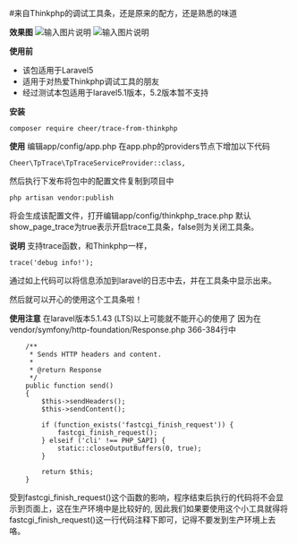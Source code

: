#来自Thinkphp的调试工具条，还是原来的配方，还是熟悉的味道

**效果图**
![输入图片说明](http://git.oschina.net/uploads/images/2016/0812/232537_ae9a048e_24703.jpeg "效果图1")
![输入图片说明](http://git.oschina.net/uploads/images/2016/0812/232622_ab876ffa_24703.jpeg "效果图2")




**使用前**
- 该包适用于Laravel5
- 适用于对热爱Thinkphp调试工具的朋友
- 经过测试本包适用于laravel5.1版本，5.2版本暂不支持


**安装**
```
composer require cheer/trace-from-thinkphp
```

**使用**
编辑app/config/app.php
在app.php的providers节点下增加以下代码
```
Cheer\TpTrace\TpTraceServiceProvider::class,
```

然后执行下发布将包中的配置文件复制到项目中
```
php artisan vendor:publish
```

将会生成该配置文件，打开编辑app/config/thinkphp_trace.php
默认show_page_trace为true表示开启trace工具条，false则为关闭工具条。


**说明**
支持trace函数，和Thinkphp一样，
```
trace('debug info!');
```
通过如上代码可以将信息添加到laravel的日志中去，并在工具条中显示出来。


然后就可以开心的使用这个工具条啦！

**使用注意**
在laravel版本5.1.43 (LTS)以上可能就不能开心的使用了
因为在vendor/symfony/http-foundation/Response.php 366-384行中
```
    /**
     * Sends HTTP headers and content.
     *
     * @return Response
     */
    public function send()
    {
        $this->sendHeaders();
        $this->sendContent();

        if (function_exists('fastcgi_finish_request')) {
            fastcgi_finish_request();
        } elseif ('cli' !== PHP_SAPI) {
            static::closeOutputBuffers(0, true);
        }

        return $this;
    }
```
受到fastcgi_finish_request()这个函数的影响，程序结束后执行的代码将不会显示到页面上，这在生产环境中是比较好的,
因此我们如果要使用这个小工具就得将fastcgi_finish_request()这一行代码注释下即可，记得不要发到生产环境上去咯。

